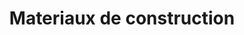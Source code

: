 ---
title: "Materiaux de construction"
url: /cite-soleil/materiaux-de-construction/
shop: comercio
---